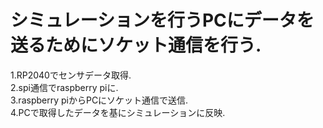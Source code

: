 # シミュレーションを行うPCにデータを送るためにソケット通信を行う.  

1.RP2040でセンサデータ取得.  
2.spi通信でraspberry piに.  
3.raspberry piからPCにソケット通信で送信.  
4.PCで取得したデータを基にシミュレーションに反映.  
